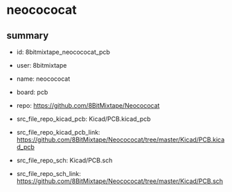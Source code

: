 # neocococat
 
## summary 
* id: 8bitmixtape_neocococat_pcb
* user: 8bitmixtape
* name: neocococat
* board: pcb
* repo: https://github.com/8BitMixtape/Neocococat
* src_file_repo_kicad_pcb: Kicad/PCB.kicad_pcb
* src_file_repo_kicad_pcb_link: https://github.com/8BitMixtape/Neocococat/tree/master/Kicad/PCB.kicad_pcb


* src_file_repo_sch: Kicad/PCB.sch
* src_file_repo_sch_link: https://github.com/8BitMixtape/Neocococat/tree/master/Kicad/PCB.sch




